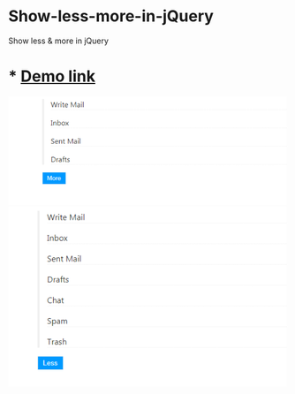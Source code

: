 # Show-less-more-in-jQuery
Show less &amp; more in jQuery
# * <a href="#" target='_blank'>Demo link</a>


![Show More](https://github.com/MohitPrakashSharma/Show-less-more-in-jQuery/blob/master/more.png)     
![Show Less](https://github.com/MohitPrakashSharma/Show-less-more-in-jQuery/blob/master/less.png)

